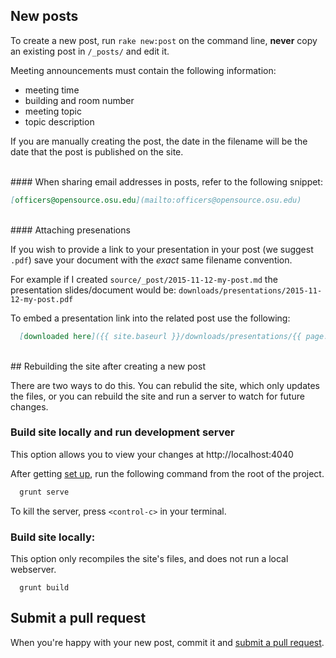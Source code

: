 ## New posts

To create a new post, run `rake new:post` on the command line, **never** copy an existing post in `/_posts/` and edit it.

Meeting announcements must contain the following information:

- meeting time
- building and room number
- meeting topic
- topic description

If you are manually creating the post, the date in the filename will be the date that the post is published on the site.


<br>
#### When sharing email addresses in posts, refer to the following snippet:

```md
[officers@opensource.osu.edu](mailto:officers@opensource.osu.edu)
```

<br>
#### Attaching presenations

  If you wish to provide a link to your presentation in your post (we suggest `.pdf`)
  save your document with the *exact* same filename convention.

  For example if I created `source/_post/2015-11-12-my-post.md`
  the presentation slides/document would be: `downloads/presentations/2015-11-12-my-post.pdf`

  To embed a presentation link into the related post use the following:
  ```md
    [downloaded here]({{ site.baseurl }}/downloads/presentations/{{ page.path | remove: "_posts/" | replace: '.md', '.pdf' }})
  ```


<br>
## Rebuilding the site after creating a new post

There are two ways to do this. You can rebulid the site, which only updates the files, or you can rebuild the site and run a server to watch for future changes.

### Build site locally and run development server

This option allows you to view your changes at http://localhost:4040

After getting [set up](./setup.md), run the following command from the root of the project.

  ```bash
    grunt serve
  ```

To kill the server, press `<control-c>` in your terminal.

### Build site locally:

This option only recompiles the site's files, and does not run a local webserver.
  ```
    grunt build
  ```


## Submit a pull request

When you're happy with your new post, commit it and [submit a pull request](.github/CONTRIBUTING.md).
